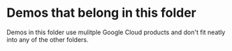 # Demos that belong in this folder

Demos in this folder use mulitple Google Cloud products and don't fit neatly into any of the other folders. 

